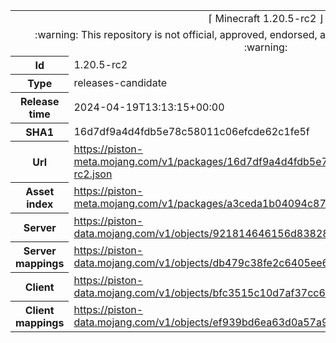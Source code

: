 <html><table>
<tr><td colspan="2" align="center"><img width="0" height="0"><br/>⌈ Minecraft 1.20.5-rc2 ⌋<br/><img width="0" height="0"></td></tr>
<tr><td colspan="2" align="center"><img width="0" height="0"><br/>
:warning: This repository is not official, approved, endorsed, associated or connected with Mojang :warning:
<br/><img width="0" height="0"></td></tr>
<tr><th>Id</th><td>1.20.5-rc2</td></tr>
<tr><th>Type</th><td>releases-candidate</td></tr>
<tr><th>Release time</th><td>2024-04-19T13:13:15+00:00</td></tr>
<tr><th>SHA1</th><td>16d7df9a4d4fdb5e78c58011c06efcde62c1fe5f</td></tr>
<tr><th>Url</th><td><a href="https://piston-meta.mojang.com/v1/packages/16d7df9a4d4fdb5e78c58011c06efcde62c1fe5f/1.20.5-rc2.json">https://piston-meta.mojang.com/v1/packages/16d7df9a4d4fdb5e78c58011c06efcde62c1fe5f/1.20.5-rc2.json</a></td></tr>
<tr><th>Asset index</th><td><a href="https://piston-meta.mojang.com/v1/packages/a3ceda1b04094c87100e340ed832b4c377c1a324/16.json">https://piston-meta.mojang.com/v1/packages/a3ceda1b04094c87100e340ed832b4c377c1a324/16.json</a></td></tr>
<tr><th>Server</th><td><a href="https://piston-data.mojang.com/v1/objects/921814646156d838286dc0634a0031f042c6e0d2/server.jar">https://piston-data.mojang.com/v1/objects/921814646156d838286dc0634a0031f042c6e0d2/server.jar</a></td></tr>
<tr><th>Server mappings</th><td><a href="https://piston-data.mojang.com/v1/objects/db479c38fe2c6405ee68881cc6e9e8e7e51c1e9f/server.txt">https://piston-data.mojang.com/v1/objects/db479c38fe2c6405ee68881cc6e9e8e7e51c1e9f/server.txt</a></td></tr>
<tr><th>Client</th><td><a href="https://piston-data.mojang.com/v1/objects/bfc3515c10d7af37cc69b7297d49ff4c33086f80/client.jar">https://piston-data.mojang.com/v1/objects/bfc3515c10d7af37cc69b7297d49ff4c33086f80/client.jar</a></td></tr>
<tr><th>Client mappings</th><td><a href="https://piston-data.mojang.com/v1/objects/ef939bd6ea63d0a57a99284d7a04e1c032da21fb/client.txt">https://piston-data.mojang.com/v1/objects/ef939bd6ea63d0a57a99284d7a04e1c032da21fb/client.txt</a></td></tr>
</table></html>